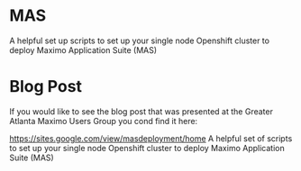 # MAS
A helpful set up scripts to set up your single node Openshift cluster to deploy Maximo Application Suite (MAS)

# Blog Post
If you would like to see the blog post that was presented at the Greater Atlanta Maximo Users Group you cond find it here:

https://sites.google.com/view/masdeployment/home
A helpful set of scripts to set up your single node Openshift cluster to deploy Maximo Application Suite (MAS) 
